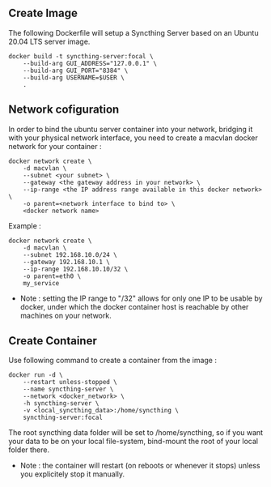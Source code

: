 ## Create Image ##

The following Dockerfile will setup a Syncthing Server based on an Ubuntu 20.04 LTS server image.

    docker build -t syncthing-server:focal \
        --build-arg GUI_ADDRESS="127.0.0.1" \
        --build-arg GUI_PORT="8384" \
        --build-arg USERNAME=$USER \
        .

## Network cofiguration ##

In order to bind the ubuntu server container into your network, bridging it with your physical network interface, you need to create a macvlan docker network for your container :

    docker network create \
        -d macvlan \
        --subnet <your subnet> \
        --gateway <the gateway address in your network> \
        --ip-range <the IP address range available in this docker network> \
        -o parent=<network interface to bind to> \
        <docker network name>

Example :

    docker network create \
        -d macvlan \
        --subnet 192.168.10.0/24 \
        --gateway 192.168.10.1 \
        --ip-range 192.168.10.10/32 \
        -o parent=eth0 \
        my_service

* Note : setting the IP range to "/32" allows for only one IP to be usable by docker, under which the docker container host is reachable by other machines on your network.

## Create Container ##

Use following command to create a container from the image :

    docker run -d \
        --restart unless-stopped \
        --name syncthing-server \
        --network <docker_network> \
        -h syncthing-server \
        -v <local_syncthing_data>:/home/syncthing \
        syncthing-server:focal

The root syncthing data folder will be set to /home/syncthing, so if you want your data to be on your local file-system, bind-mount the root of your local folder there.

* Note : the container will restart (on reboots or whenever it stops) unless you explicitely stop it manually.
